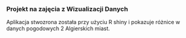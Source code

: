 ### Projekt na zajęcia z Wizualizacji Danych
Aplikacja stwozrona została przy użyciu R shiny i pokazuje różnice w danych pogodowych 2 Algierskich miast.
